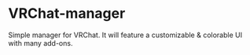 # VRChat-manager
Simple manager for VRChat.
It will feature a customizable & colorable UI with many add-ons.
